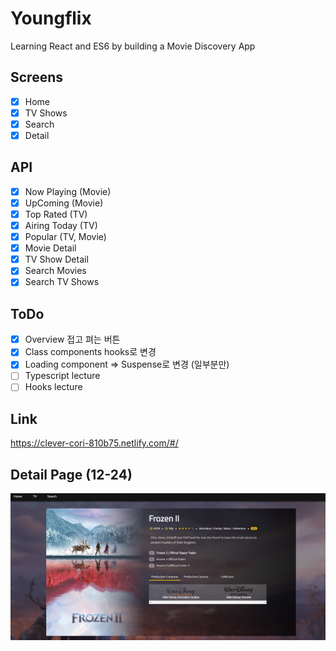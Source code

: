 # Youngflix

Learning React and ES6 by building a Movie Discovery App

## Screens

- [x] Home
- [x] TV Shows
- [x] Search
- [x] Detail

## API

- [x] Now Playing (Movie)
- [x] UpComing (Movie)
- [x] Top Rated (TV)
- [x] Airing Today (TV)
- [x] Popular (TV, Movie)
- [x] Movie Detail
- [x] TV Show Detail
- [x] Search Movies
- [x] Search TV Shows

## ToDo

- [x] Overview 접고 펴는 버튼
- [x] Class components hooks로 변경
- [x] Loading component => Suspense로 변경 (일부분만)
- [ ] Typescript lecture
- [ ] Hooks lecture

## Link

https://clever-cori-810b75.netlify.com/#/

## Detail Page (12-24)

<img src="detail-page.png" />

